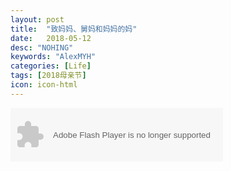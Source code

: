 ```yaml
---
layout: post
title:  "致妈妈、舅妈和妈妈的妈"
date:   2018-05-12
desc: "NOHING"
keywords: "AlexMYH"
categories: [Life]
tags: [2018母亲节]
icon: icon-html
---
```



<object width="340" height="86" data="http://music.163.com/style/swf/widget.swf?
sid=346075&type=2&auto=0&width=320&height=66" 
type="application/x-shockwave-flash"></object> 